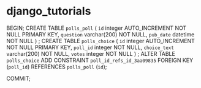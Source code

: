 # django_tutorials



BEGIN;
CREATE TABLE `polls_poll` (
    `id` integer AUTO_INCREMENT NOT NULL PRIMARY KEY,
    `question` varchar(200) NOT NULL,
    `pub_date` datetime NOT NULL
)
;
CREATE TABLE `polls_choice` (
    `id` integer AUTO_INCREMENT NOT NULL PRIMARY KEY,
    `poll_id` integer NOT NULL,
    `choice_text` varchar(200) NOT NULL,
    `votes` integer NOT NULL
)
;
ALTER TABLE `polls_choice` ADD CONSTRAINT `poll_id_refs_id_3aa09835` FOREIGN KEY (`poll_id`) REFERENCES `polls_poll` (`id`);

COMMIT;

